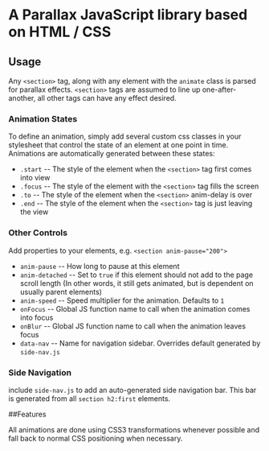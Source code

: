 # A Parallax JavaScript library based on HTML / CSS

## Usage

Any `<section>` tag, along with any element with the `animate` class is parsed for parallax effects.  `<section>` tags are assumed to line up one-after-another, all other tags can have any effect desired.

### Animation States

To define an animation, simply add several custom css classes in your stylesheet that control the state of an element at one point in time.  Animations are automatically generated between these states:

- `.start` -- The style of the element when the `<section>` tag first comes into view
- `.focus` -- The style of the element with the `<section>` tag fills the screen
- `.to` -- The style of the element when the `<section>` anim-delay is over
- `.end` -- The style of the element when the `<section>` tag is just leaving the view

### Other Controls

Add properties to your elements, e.g. `<section anim-pause="200">`

- `anim-pause` -- How long to pause at this element
- `anim-detached` -- Set to `true` if this element should not add to the page scroll length (In other words, it still gets animated, but is dependent on usually parent elements)
- `anim-speed` -- Speed multiplier for the animation.  Defaults to `1`
- `onFocus` -- Global JS function name to call when the animation comes into focus
- `onBlur` -- Global JS function name to call when the animation leaves focus
- `data-nav` -- Name for navigation sidebar.  Overrides default generated by `side-nav.js`

### Side Navigation

include `side-nav.js` to add an auto-generated side navigation bar.  This bar is generated from all `section h2:first` elements.

##Features

All animations are done using CSS3 transformations whenever possible and fall back to normal CSS positioning when necessary.